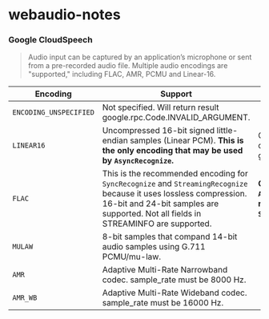 # webaudio-notes

### Google CloudSpeech
> Audio input can be captured by an application’s microphone or sent from a pre-recorded audio file. Multiple audio encodings are "supported," including FLAC, AMR, PCMU and Linear-16.

| Encoding | Support | Notes |
| --- | --- | --- |
| `ENCODING_UNSPECIFIED` | Not specified. Will return result google.rpc.Code.INVALID_ARGUMENT. |
| `LINEAR16` | Uncompressed 16-bit signed little-endian samples (Linear PCM). **This is the only encoding that may be used by `AsyncRecognize`.** | Can it be compressed by e.g. gzip? |
| `FLAC` | This is the recommended encoding for `SyncRecognize` and `StreamingRecognize` because it uses lossless compression. 16-bit and 24-bit samples are supported. Not all fields in STREAMINFO are supported. | **Clearly `AsyncRecognize` is not `StreamingRecognize`!** |
| `MULAW` | 8-bit samples that compand 14-bit audio samples using G.711 PCMU/mu-law. |  |
| `AMR` | Adaptive Multi-Rate Narrowband codec. sample_rate must be 8000 Hz. |  |
| `AMR_WB` | 	Adaptive Multi-Rate Wideband codec. sample_rate must be 16000 Hz. |  |
